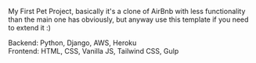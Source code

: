  My First Pet Project, basically it's a clone of AirBnb with less functionality than the main one has obviously, but anyway use this template if you need to extend it :)
 
 Backend: Python, Django, AWS, Heroku <br/>
 Frontend: HTML, CSS, Vanilla JS, Tailwind CSS, Gulp
